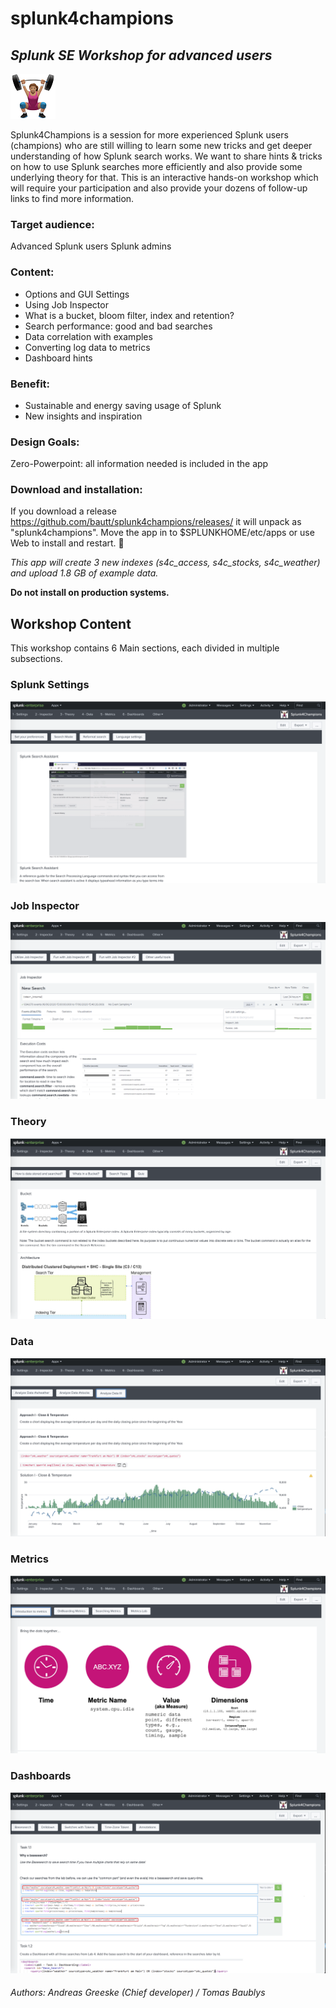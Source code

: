 # splunk4champions
## _Splunk SE Workshop for advanced users_
![](https://github.com/bautt/splunk4champions/blob/master/splunk4champions/static/appIcon_2x.png)

 Splunk4Champions is  a session for more experienced Splunk users (champions) who are still willing to learn some new tricks and get deeper understanding of how Splunk search works.
We want to share hints & tricks on how to use Splunk searches more efficiently and also provide some underlying theory for that. This is an interactive hands-on workshop which will require your participation and also provide your dozens of follow-up links to find more information. 

### Target audience: 
Advanced Splunk users 
Splunk admins

### Content:
- Options and GUI Settings
- Using Job Inspector
- What is a bucket, bloom filter, index and retention?
- Search performance: good and bad searches
- Data correlation with examples
- Converting log data to metrics
- Dashboard hints 

### Benefit:
- Sustainable and energy saving usage of Splunk
- New insights and inspiration

### Design Goals: 
Zero-Powerpoint: all information needed is included in the app

### Download and installation:
If you download a release https://github.com/bautt/splunk4champions/releases/ it will unpack as "splunk4champions".  Move the app in to $SPLUNKHOME/etc/apps or use Web to install and restart. :rocket:

*This app will create 3 new indexes (s4c_access, s4c_stocks, s4c_weather) and  upload 1.8 GB of example data.*

**Do not install on production systems.**

## Workshop Content 
This workshop contains 6 Main sections, each divided in multiple subsections. 

### Splunk Settings 
![](https://github.com/bautt/splunk4champions/blob/master/1-Settings.png)

### Job Inspector
![](https://github.com/bautt/splunk4champions/blob/master/2-JobInspector.png)

### Theory
![](https://github.com/bautt/splunk4champions/blob/master/3-Theory.png)

### Data
![](https://github.com/bautt/splunk4champions/blob/master/4-Data.png)

### Metrics
![](https://github.com/bautt/splunk4champions/blob/master/5-Metrics.png)

### Dashboards
![](https://github.com/bautt/splunk4champions/blob/master/6-Dashboards.png)



###### Authors: Andreas Greeske (Chief developer) / Tomas Baublys
